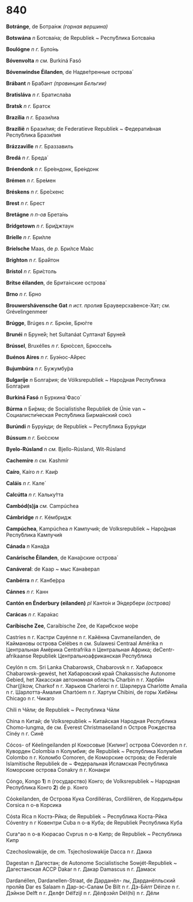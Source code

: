 # 840

**Botránge**, de Ботра́нж _\(горная вершина\)_ 

**Botswána** _n_ Ботсва́на; de Republíek ~ Респу́блика Ботсва́на 

**Boulógne** _n_ _г._ Було́нь

**Bóvenvolta** _n_ _см._ Burkiná Fasó 

**Bóvenwindse Éilanden**, de Надве́тренные острова́

**Brábant** _n_ Бра́бант _\(провинция Бельгии\)_ 

**Bratisláva** _n_ _г._ Братисла́ва 

**Bratsk** _n_ _г._ Братск 

**Brazília** _n_ _г._ Брази́лиа 

**Brazílië** _n_ Брази́лия; de Federatíeve Republíek ~ Федерати́вная Респу́блика Брази́лия 

**Brázzavìlle** _n_ _г._ Браззавиль 

**Bredá** _n_ _г._ Бреда́

**Bréendonk** _n_ _г._ Бре́ендонк, Бре́ндонк

**Brémen** _n_ _г._ Бре́мен

**Bréskens** _n_ _г._ Бре́скенс

**Brest** _n_ _г._ Брест

**Bretágne** _n_ _п-ов_ Брета́нь

**Brídgetown** _n_ _г._ Бри́джтаун

**Bríelle** _n_ _г._ Бри́лле

**Bríelsche** Maas, de _р._ Бри́лсе Ма́ас

**Bríghton** _n_ _г._ Бра́йтон

**Brístol** _n_ _г._ Бри́столь

**Brítse éilanden**, de Брита́нские острова́

**Brno** _n_ _г._ Брно

**Brouwershávensche Gat** _n_ _ист._ _пролив_ Брауверсха́венсе-Хат; _см._ Grévelingenmeer

**Brúgge**, Brúges _n_ _г._ Брю́хе, Брю́гге

**Brunéi** _n_ Бруне́й; het Sultanáat Султана́т Бруне́й

**Brússel**, Bruxélles _n_ _г._ Брю́ссел, Брюссе́ль

**Buénos Aires** _n_ _г._ Буэ́нос-А́йрес

**Bujumbúra** _n_ _г._ Бужумбу́ра

**Bulgaríje** _n_ Болга́рия; de Vólksrepubliek ~ Наро́дная Респу́блика Болга́рия

**Burkiná Fasó** _n_ Буркина́ Фасо́

**Búrma** _n_ Би́рма; de Socialístishe Republíek de Únie van ~ Социалисти́ческая Респу́блика Бирма́нский сою́з

**Burúndi** _n_ Буру́нди; de Republíek ~ Респу́блика Буру́нди

**Bússum** _n_ _г._ Бю́ссюм

**Byelo-Rúsland** _n_ _см._ Bjello-Rúsland, Wit-Rúsland



**Cachemíre** _n_ _см._ Kashmír

**Caíro**, Kaíro _n_ _г._ Каи́р

**Caláis** _n_ _г._ Кале́

**Calcútta** _n_ _г._ Кальку́тта

**Cambód\(s\)ja** _см._ Campúchea

**Cámbridge** _n_ _г._ Кéмбридж

**Campúchea**, Kampúchea _n_ Кампучи́я; de Volksrepublíek ~ Наро́дная Респу́блика Кампучи́я

**Cánada** _n_ Кана́да

**Canárische Éilanden**, de Кана́рские острова́

**Canáveral**: de Kaap ~ мыс Кана́верал

**Canbérra** _n_ _г._ Канбе́рра

**Cánnes** _n_ _г._ Канн

**Cantón en Énderbury \(eilanden\)** _pl_ Канто́н и Э́ндербери _\(острова\)_

**Carácas** _n_ _г._ Кара́кас

**Caríbische Zee**, Caraíbische Zee, de Кари́бское мо́ре

Castries n г. Кастри Cayénne n г. Кайённа Cavmaneilanden, de Каймановы острова Celébes n см. Sulawesi Centraal Amérika n Центральная Амёрика Centrafrika n Центральная Африка; deCentr- afrikaanse Republiek Центральноафриканская Республика

Ceylón n cm. Sri Lanka Chabarowsk, Chabarovsk n г. Хабаровск Chabarowsk-gewést, het Хабаровский край Chakassische Autonome Gebied, het Хакасская автономная область Charbin n г. Харбйн Char\(j\)kow, Charkof n г. Харьков Charleroi n г. Шарлеруа Charlótte Amalia n г. Шарлотта-Амалия Chartóem n г. Хартум Chibini, de горы Хибйны Chicago n г. Чикаго

Chili n Чйли; de Republiek ~ Республика Чйли

China n Китай; de Volksrepubliek ~ Китайская Народная Республика Chomo-lungma, de см. Êverest Christmaseiland n Остров Рождества Cinéy n г. Синё

Cócos- of Kéelingeilanden pl Кокосовые \[Килинг\] острова Cóevorden n г. Куворден Colombia n Колумбия; de Republiek ~ Республика Колумбия Colombo n г. Коломбо Comoren, de Коморские острова; de Federale Islamitische Republiek de ~ Федеральная Исламская Республика Коморские острова Conakry п г. Конакри

Cóngo, Kongo **1**\) п \(государство\) Конго; de Volksrepubliek ~ Народная Республика Конго **2**\) de р. Конго

Cóokeilanden, de Острова Кука Cordilléras, Cordiliëren, de Кордильёры Corsica n о-в Корсика

Cósta Rica n Костэ-Рйка; de Republiek ~ Республика Коста-Рйка Cóventry n г Ковентри Cuba n о-в Куба; de Republiek Республика Куба

Cura^ao n о-в Кюрасао Cvprus n о-в Кипр; de Republiek ~ Республика Кипр

Czechoslowakije, de cm. Tsjechoslowakije Dacca n г. Дакка

Dagestan n Дагестан; de Autonome Socialistische Sowjét-Republiek ~ Дагестанская АССР Dakar n г. Дакар Damascus n г. Дамаск

Dardanéllen, Dardanellen-Straat, de Дарданёл- лы, Дарданёлльский пролйв Dar es Salaam n Дар-эс-Салам De Bilt n г. Дэ-Бйлт Déinze n г. Дэйнзе Delft n г. Делфт Délfzijl n г. Дёлфзэйл Dél\(hi\) n г. Дёли

